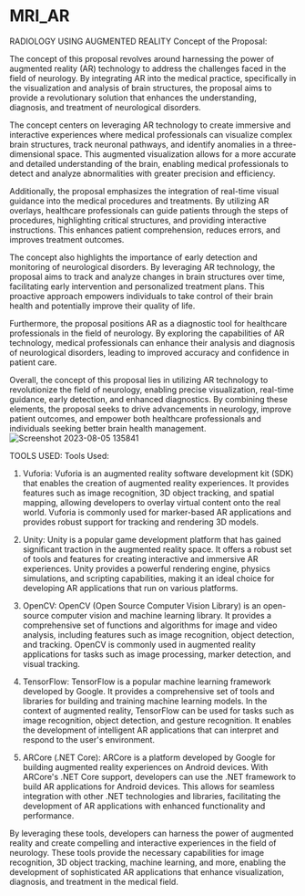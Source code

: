 # MRI_AR
RADIOLOGY USING AUGMENTED REALITY
Concept of the Proposal:

The concept of this proposal revolves around harnessing the power of augmented reality (AR) technology to address the challenges faced in the field of neurology. By integrating AR into the medical practice, specifically in the visualization and analysis of brain structures, the proposal aims to provide a revolutionary solution that enhances the understanding, diagnosis, and treatment of neurological disorders.

The concept centers on leveraging AR technology to create immersive and interactive experiences where medical professionals can visualize complex brain structures, track neuronal pathways, and identify anomalies in a three-dimensional space. This augmented visualization allows for a more accurate and detailed understanding of the brain, enabling medical professionals to detect and analyze abnormalities with greater precision and efficiency.

Additionally, the proposal emphasizes the integration of real-time visual guidance into the medical procedures and treatments. By utilizing AR overlays, healthcare professionals can guide patients through the steps of procedures, highlighting critical structures, and providing interactive instructions. This enhances patient comprehension, reduces errors, and improves treatment outcomes.

The concept also highlights the importance of early detection and monitoring of neurological disorders. By leveraging AR technology, the proposal aims to track and analyze changes in brain structures over time, facilitating early intervention and personalized treatment plans. This proactive approach empowers individuals to take control of their brain health and potentially improve their quality of life.

Furthermore, the proposal positions AR as a diagnostic tool for healthcare professionals in the field of neurology. By exploring the capabilities of AR technology, medical professionals can enhance their analysis and diagnosis of neurological disorders, leading to improved accuracy and confidence in patient care.

Overall, the concept of this proposal lies in utilizing AR technology to revolutionize the field of neurology, enabling precise visualization, real-time guidance, early detection, and enhanced diagnostics. By combining these elements, the proposal seeks to drive advancements in neurology, improve patient outcomes, and empower both healthcare professionals and individuals seeking better brain health management.
![Screenshot 2023-08-05 135841](https://github.com/Srinithi2501/MRI_AR/assets/116148789/ae7f518b-0444-45c8-a1b0-d7e86767ee01)

TOOLS USED:
Tools Used:

1. Vuforia:
Vuforia is an augmented reality software development kit (SDK) that enables the creation of augmented reality experiences. It provides features such as image recognition, 3D object tracking, and spatial mapping, allowing developers to overlay virtual content onto the real world. Vuforia is commonly used for marker-based AR applications and provides robust support for tracking and rendering 3D models.

2. Unity:
Unity is a popular game development platform that has gained significant traction in the augmented reality space. It offers a robust set of tools and features for creating interactive and immersive AR experiences. Unity provides a powerful rendering engine, physics simulations, and scripting capabilities, making it an ideal choice for developing AR applications that run on various platforms.

3. OpenCV:
OpenCV (Open Source Computer Vision Library) is an open-source computer vision and machine learning library. It provides a comprehensive set of functions and algorithms for image and video analysis, including features such as image recognition, object detection, and tracking. OpenCV is commonly used in augmented reality applications for tasks such as image processing, marker detection, and visual tracking.

4. TensorFlow:
TensorFlow is a popular machine learning framework developed by Google. It provides a comprehensive set of tools and libraries for building and training machine learning models. In the context of augmented reality, TensorFlow can be used for tasks such as image recognition, object detection, and gesture recognition. It enables the development of intelligent AR applications that can interpret and respond to the user's environment.

5. ARCore (.NET Core):
ARCore is a platform developed by Google for building augmented reality experiences on Android devices. With ARCore's .NET Core support, developers can use the .NET framework to build AR applications for Android devices. This allows for seamless integration with other .NET technologies and libraries, facilitating the development of AR applications with enhanced functionality and performance.

By leveraging these tools, developers can harness the power of augmented reality and create compelling and interactive experiences in the field of neurology. These tools provide the necessary capabilities for image recognition, 3D object tracking, machine learning, and more, enabling the development of sophisticated AR applications that enhance visualization, diagnosis, and treatment in the medical field.

